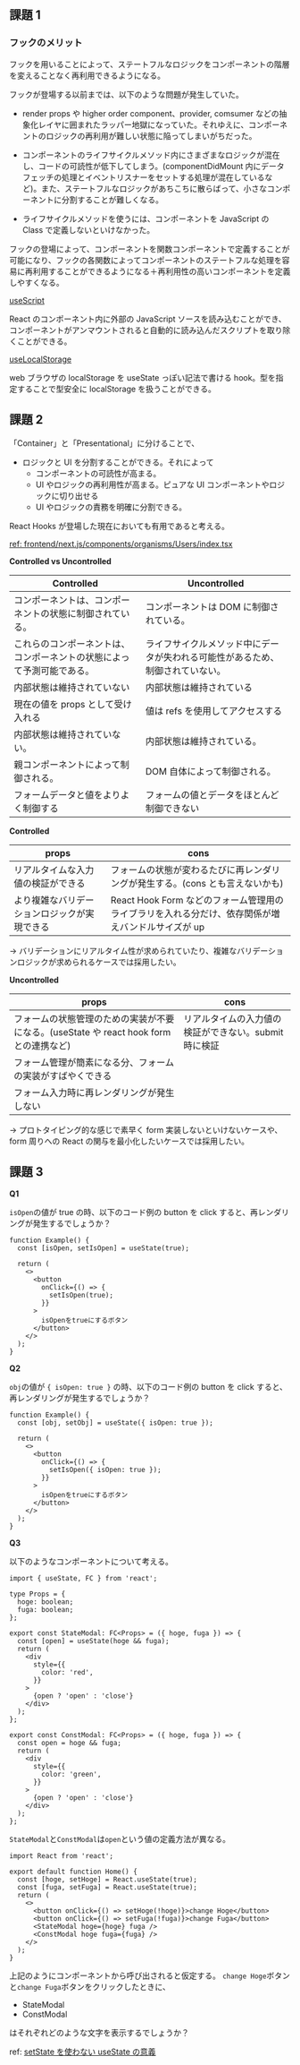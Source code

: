 ## 課題 1

### フックのメリット

フックを用いることによって、ステートフルなロジックをコンポーネントの階層を変えることなく再利用できるようになる。

フックが登場する以前までは、以下のような問題が発生していた。

- render props や higher order component、provider, comsumer などの抽象化レイヤに囲まれたラッパー地獄になっていた。それゆえに、コンポーネントのロジックの再利用が難しい状態に陥ってしまいがちだった。

- コンポーネントのライフサイクルメソッド内にさまざまなロジックが混在し、コードの可読性が低下してしまう。(componentDidMount 内にデータフェッチの処理とイベントリスナーをセットする処理が混在しているなど)。また、ステートフルなロジックがあちこちに散らばって、小さなコンポーネントに分割することが難しくなる。

- ライフサイクルメソッドを使うには、コンポーネントを JavaScript の Class で定義しないといけなかった。

フックの登場によって、コンポーネントを関数コンポーネントで定義することが可能になり、フックの各関数によってコンポーネントのステートフルな処理を容易に再利用することができるようになる＋再利用性の高いコンポーネントを定義しやすくなる。

[useScript](https://usehooks.com/usescript)

React のコンポーネント内に外部の JavaScript ソースを読み込むことができ、コンポーネントがアンマウントされると自動的に読み込んだスクリプトを取り除くことができる。

[useLocalStorage](https://usehooks-ts.com/react-hook/use-local-storage)

web ブラウザの localStorage を useState っぽい記法で書ける hook。型を指定することで型安全に localStorage を扱うことができる。

## 課題 2

「Container」と「Presentational」に分けることで、

- ロジックと UI を分割することができる。それによって
  - コンポーネントの可読性が高まる。
  - UI やロジックの再利用性が高まる。ピュアな UI コンポーネントやロジックに切り出せる
  - UI やロジックの責務を明確に分割できる。

React Hooks が登場した現在においても有用であると考える。

[ref: frontend/next.js/components/organisms/Users/index.tsx](frontend/next.js/components/organisms/Users/index.tsx)

**Controlled vs Uncontrolled**

| Controlled                                                             | Uncontrolled                                                                   |
| ---------------------------------------------------------------------- | ------------------------------------------------------------------------------ |
| コンポーネントは、コンポーネントの状態に制御されている。               | コンポーネントは DOM に制御されている。                                        |
| これらのコンポーネントは、コンポーネントの状態によって予測可能である。 | ライフサイクルメソッド中にデータが失われる可能性があるため、制御されていない。 |
| 内部状態は維持されていない                                             | 内部状態は維持されている                                                       |
| 現在の値を props として受け入れる                                      | 値は refs を使用してアクセスする                                               |
| 内部状態は維持されていない。                                           | 内部状態は維持されている。                                                     |
| 親コンポーネントによって制御される。                                   | DOM 自体によって制御される。                                                   |
| フォームデータと値をよりよく制御する                                   | フォームの値とデータをほとんど制御できない                                     |

**Controlled**

| props                                        | cons                                                                                              |
| -------------------------------------------- | ------------------------------------------------------------------------------------------------- |
| リアルタイムな入力値の検証ができる           | フォームの状態が変わるたびに再レンダリングが発生する。(cons とも言えないかも)                     |
| より複雑なバリデーションロジックが実現できる | React Hook Form などのフォーム管理用のライブラリを入れる分だけ、依存関係が増えバンドルサイズが up |

→ バリデーションにリアルタイム性が求められていたり、複雑なバリデーションロジックが求められるケースでは採用したい。

**Uncontrolled**

| props                                                                                  | cons                                                  |
| -------------------------------------------------------------------------------------- | ----------------------------------------------------- |
| フォームの状態管理のための実装が不要になる。(useState や react hook form との連携など) | リアルタイムの入力値の検証ができない。submit 時に検証 |
| フォーム管理が簡素になる分、フォームの実装がすばやくできる                             |                                                       |
| フォーム入力時に再レンダリングが発生しない                                             |                                                       |

→ プロトタイピング的な感じで素早く form 実装しないといけないケースや、form 周りへの React の関与を最小化したいケースでは採用したい。

## 課題 3

**Q1**

`isOpen`の値が true の時、以下のコード例の button を click すると、再レンダリングが発生するでしょうか？

```tsx
function Example() {
  const [isOpen, setIsOpen] = useState(true);

  return (
    <>
      <button
        onClick={() => {
          setIsOpen(true);
        }}
      >
        isOpenをtrueにするボタン
      </button>
    </>
  );
}
```

**Q2**

`obj`の値が `{ isOpen: true }` の時、以下のコード例の button を click すると、再レンダリングが発生するでしょうか？

```tsx
function Example() {
  const [obj, setObj] = useState({ isOpen: true });

  return (
    <>
      <button
        onClick={() => {
          setIsOpen({ isOpen: true });
        }}
      >
        isOpenをtrueにするボタン
      </button>
    </>
  );
}
```

**Q3**

以下のようなコンポーネントについて考える。

```tsx
import { useState, FC } from 'react';

type Props = {
  hoge: boolean;
  fuga: boolean;
};

export const StateModal: FC<Props> = ({ hoge, fuga }) => {
  const [open] = useState(hoge && fuga);
  return (
    <div
      style={{
        color: 'red',
      }}
    >
      {open ? 'open' : 'close'}
    </div>
  );
};

export const ConstModal: FC<Props> = ({ hoge, fuga }) => {
  const open = hoge && fuga;
  return (
    <div
      style={{
        color: 'green',
      }}
    >
      {open ? 'open' : 'close'}
    </div>
  );
};
```

`StateModal`と`ConstModal`は`open`という値の定義方法が異なる。

```tsx
import React from 'react';

export default function Home() {
  const [hoge, setHoge] = React.useState(true);
  const [fuga, setFuga] = React.useState(true);
  return (
    <>
      <button onClick={() => setHoge(!hoge)}>change Hoge</button>
      <button onClick={() => setFuga(!fuga)}>change Fuga</button>
      <StateModal hoge={hoge} fuga />
      <ConstModal hoge fuga={fuga} />
    </>
  );
}
```

上記のようにコンポーネントから呼び出されると仮定する。
`change Hoge`ボタンと`change Fuga`ボタンをクリックしたときに、

- StateModal
- ConstModal

はそれぞれどのような文字を表示するでしょうか？

ref: [setState を使わない useState の意義](https://www.sunapro.com/use-state-without-set-state/)
